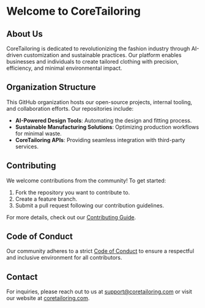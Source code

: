 # Welcome to CoreTailoring

## About Us
CoreTailoring is dedicated to revolutionizing the fashion industry through AI-driven customization and sustainable practices. Our platform enables businesses and individuals to create tailored clothing with precision, efficiency, and minimal environmental impact.

## Organization Structure
This GitHub organization hosts our open-source projects, internal tooling, and collaboration efforts. Our repositories include:

- **AI-Powered Design Tools**: Automating the design and fitting process.
- **Sustainable Manufacturing Solutions**: Optimizing production workflows for minimal waste.
- **CoreTailoring APIs**: Providing seamless integration with third-party services.

## Contributing
We welcome contributions from the community! To get started:
1. Fork the repository you want to contribute to.
2. Create a feature branch.
3. Submit a pull request following our contribution guidelines.

For more details, check out our [Contributing Guide](CONTRIBUTING.md).

## Code of Conduct
Our community adheres to a strict [Code of Conduct](CODE_OF_CONDUCT.md) to ensure a respectful and inclusive environment for all contributors.

## Contact
For inquiries, please reach out to us at [support@coretailoring.com](mailto:support@coretailoring.com) or visit our website at [coretailoring.com](https://coretailoring.com).
